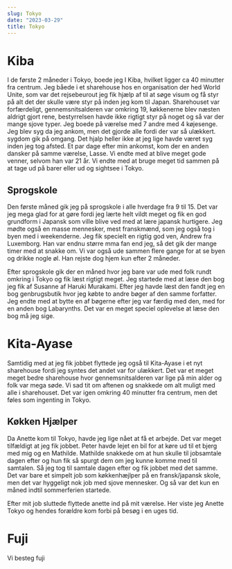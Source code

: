 ```yaml
---
slug: Tokyo
date: "2023-03-29"
title: Tokyo
---
```


# Kiba
I de første 2 måneder i Tokyo, boede jeg I Kiba, hvilket ligger ca 40 minutter fra centrum. 
Jeg båede i et sharehouse hos en organisation der hed World Unite, som var det rejsebeurout jeg fik hjælp af til at søge visum og få styr på alt det der skulle være styr på inden jeg kom til Japan. 
Sharehouset var forfærdeligt, gennemsnitsalderen var omkring 19, køkkenerne blev næsten aldrigt gjort rene, bestyrrelsen havde ikke rigtigt styr på noget og så var der mange sjove typer. 
Jeg boede på værelse med 7 andre med 4 køjesenge. Jeg blev syg da jeg ankom, men det gjorde alle fordi der var så ulækkert. sygdom gik på omgang. 
Det hjalp heller ikke at jeg lige havde været syg inden jeg tog afsted. 
Et par dage efter min ankomst, kom der en anden dansker på samme værelse, Lasse. Vi endte med at blive meget gode venner, selvom han var 21 år. Vi endte med at bruge meget tid sammen på at tage ud på barer eller ud og sightsee i Tokyo. 

## Sprogskole
Den første måned gik jeg på sprogskole i alle hverdage fra 9 til 15. 
Det var jeg mega glad for at gøre fordi jeg lærte helt vildt meget og fik en god grundform i Japansk som ville blive ved med at lære japansk hurtigere. 
Jeg mødte også en masse mennesker, mest franskmænd, som jeg også tog i byen med i weekenderne. Jeg fik specielt en rigtig god ven, Andrew fra Luxemborg. Han var endnu større mma fan end jeg, så det gik der mange timer med at snakke om. Vi var også ude sammen flere gange for at se byen og drikke nogle øl. 
Han rejste dog hjem kun efter 2 måneder. 

Efter sprogskole gik der en måned hvor jeg bare var ude med folk rundt omkring i Tokyo og fik læst rigtigt meget. Jeg startede med at læse den bog jeg fik af Susanne af Haruki Murakami. Efter jeg havde læst den fandt jeg en bog genbrugsbutik hvor jeg købte to andre bøger af den samme forfatter. Jeg endte med at bytte en af bøgerne efter jeg var færdig med den, med for en anden bog Labarynths. Det var en meget speciel oplevelse at læse den bog må jeg sige. 
# Kita-Ayase
Samtidig med at jeg fik jobbet flyttede jeg også til Kita-Ayase i et nyt sharehouse fordi jeg syntes det andet var for ulækkert. Det var et meget meget bedre sharehouse hvor gennemsnitsalderen var lige på min alder og folk var mega søde. Vi sad tit om aftenen og snakkede om alt muligt med alle i sharehouset. 
Det var igen omkring 40 minutter fra centrum, men det føles som ingenting in Tokyo. 


## Køkken Hjælper
Da Anette kom til Tokyo, havde jeg lige nået at få et arbejde. Det var meget tilfældigt at jeg fik jobbet. Peter havde lejet en bil for at køre ud til et bjerg med mig og en Mathilde. Mathilde snakkede om at hun skulle til jobsamtale dagen efter og hun fik så spurgt dem om jeg kunne komme med til samtalen. Så jeg tog til samtale dagen efter og fik jobbet med det samme. Det var bare et simpelt job som køkkenhæjlper på en fransk/japansk skole, men det var hyggeligt nok job med sjove mennesker. Og så var det kun en måned indtil sommerferien startede. 

Efter mit job sluttede flyttede anette ind på mit værelse. Her viste jeg Anette Tokyo og hendes forældre kom forbi på besøg i en uges tid. 
# Fuji
Vi besteg fuji

